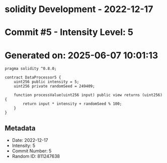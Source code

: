 ﻿# solidity Development - 2022-12-17
# Commit #5 - Intensity Level: 5
# Generated on: 2025-06-07 10:01:13
```solidity
pragma solidity ^0.8.0;

contract DataProcessor5 {
    uint256 public intensity = 5;
    uint256 private randomSeed = 249409;

    function processValue(uint256 input) public view returns (uint256) {
        return input * intensity + randomSeed % 100;
    }
}
```
## Metadata
- Date: 2022-12-17
- Intensity: 5
- Commit Number: 5
- Random ID: 811247638
